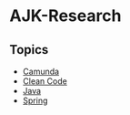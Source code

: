 # AJK-Research

## Topics

- [Camunda](camunda/README.md)
- [Clean Code](clean-code/README.md)
- [Java](java/README.md)
- [Spring](spring/README.md)
